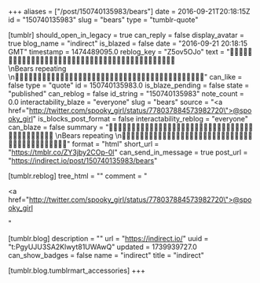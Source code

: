 +++
aliases = ["/post/150740135983/bears"]
date = 2016-09-21T20:18:15Z
id = "150740135983"
slug = "bears"
type = "tumblr-quote"

[tumblr]
should_open_in_legacy = true
can_reply = false
display_avatar = true
blog_name = "indirect"
is_blazed = false
date = "2016-09-21 20:18:15 GMT"
timestamp = 1474489095.0
reblog_key = "Z5ov5OJo"
text = "🐻🐻🐻🐻🐻🐻🐻🐻🐻🐻🐻🐻🐻🐻🐻🐻🐻🐻🐻🐻🐻🐻🐻🐻🐻🐻🐻🐻🐻🐻🐻🐻🐻🐻🐻🐻🐻🐻🐻🐻🐻🐻<br/>\nBears repeating<br/>\n🐻🐻🐻🐻🐻🐻🐻🐻🐻🐻🐻🐻🐻🐻🐻🐻🐻🐻🐻🐻🐻🐻🐻🐻🐻🐻🐻🐻🐻🐻🐻🐻🐻🐻🐻🐻🐻🐻🐻🐻🐻🐻"
can_like = false
type = "quote"
id = 150740135983.0
is_blaze_pending = false
state = "published"
can_reblog = false
id_string = "150740135983"
note_count = 0.0
interactability_blaze = "everyone"
slug = "bears"
source = "<a href=\"http://twitter.com/spooky_girl/status/778037884573982720\">@spooky_girl</a>"
is_blocks_post_format = false
interactability_reblog = "everyone"
can_blaze = false
summary = "🐻🐻🐻🐻🐻🐻🐻🐻🐻🐻🐻🐻🐻🐻🐻🐻🐻🐻🐻🐻🐻🐻🐻🐻🐻🐻🐻🐻🐻🐻🐻🐻🐻🐻🐻🐻🐻🐻🐻🐻🐻🐻 \nBears repeating \n🐻🐻🐻🐻🐻🐻🐻🐻🐻🐻🐻🐻🐻🐻🐻🐻🐻🐻🐻🐻🐻🐻🐻🐻🐻🐻🐻🐻🐻🐻🐻🐻🐻🐻🐻🐻🐻🐻🐻🐻🐻🐻"
format = "html"
short_url = "https://tmblr.co/ZY3jby2COp-0l"
can_send_in_message = true
post_url = "https://indirect.io/post/150740135983/bears"

[tumblr.reblog]
tree_html = ""
comment = "<p><a href=\"http://twitter.com/spooky_girl/status/778037884573982720\">@spooky_girl</a></p>"

[tumblr.blog]
description = ""
url = "https://indirect.io/"
uuid = "t:PgyUJU3SA2Klwyt81UWAwQ"
updated = 1739939727.0
can_show_badges = false
name = "indirect"
title = "indirect"

[tumblr.blog.tumblrmart_accessories]
+++
